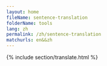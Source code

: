 ```yaml
---
layout: home
fileName: sentence-translation
folderName: tools
lang: zh
permalink: /zh/sentence-translation
matchurls: en&&zh
---
```

{% include section/translate.html %}